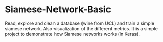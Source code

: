 # Siamese-Network-Basic
<p align="center">
  <src="https://hackernoon.com/hn-images/1*XzVUiq-3lYFtZEW3XfmKqg.jpeg">
</p>
Read, explore and clean a database (wine from UCL) and train a simple siamese network. Also visualization of the different metrics.
It is a simple project to demonstrate how Siamese networks works (in Keras).
